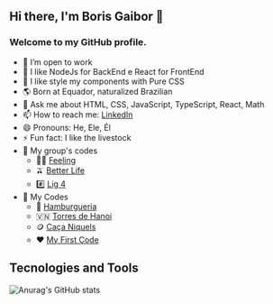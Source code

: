 ## Hi there, I'm Boris Gaibor 👋
### Welcome to my GitHub profile.

- 🔭 I’m open to work
- 🌱 I like NodeJs for BackEnd e React for FrontEnd
- 🎯 I like style my components with Pure CSS
- 🌎 Born at Equador, naturalized Brazilian
- 💬 Ask me about HTML, CSS, JavaScript, TypeScript, React, Math
- 📫 How to reach me: [LinkedIn](https://www.linkedin.com/in/borisgaibor/)
- 😄 Pronouns: He, Ele, Él
- ⚡ Fun fact: I like the livestock
- 💼 My group's codes
  - 🧘‍♀️ [Feeling](https://github.com/GuiCoutoSt/feeling.)
  - 🫒 [Better Life](https://github.com/danielmsatiro/better-life)
  - #️⃣ [Lig 4](https://github.com/Kenzie-Academy-Brasil-Developers/entrega-lig-4-sprint-5-gbmiranda1)
- 🤠 My Codes
  - 🍔 [Hamburgueria](https://github.com/HardBoris/HardBoris-Hamburgueria)
  - 🇻🇳 [Torres de Hanoi](https://github.com/Kenzie-Academy-Brasil-Developers/entrega-torre-de-hanoi-sprint-5-HardBoris)
  - 🪙 [Caça Niquels](https://github.com/Kenzie-Academy-Brasil-Developers/entrega-construa-um-jogo-de-azar-sprint-3-HardBoris)
  - ❤️ [My First Code](https://github.com/HardBoris/lanzamiento-de-dados)

## Tecnologies and Tools
                   


![Anurag's GitHub stats](https://github-readme-stats.vercel.app/api?username=HardBoris&show_icons=true&theme=blueberry)

